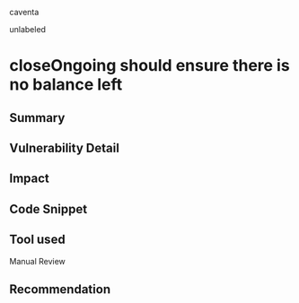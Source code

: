 caventa

unlabeled

# closeOngoing should ensure there is no balance left

## Summary

## Vulnerability Detail

## Impact

## Code Snippet

## Tool used

Manual Review

## Recommendation
